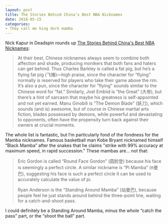 ```yaml
---
layout: post
title: The Stories Behind China’s Best NBA Nicknames
date: 2018-05-15
categories: 
- They call me king dork mamba
---
```


Nick Kapur in Deadspin rounds up [The Stories Behind China's Best NBA Nicknames](https://deadspin.com/sprout-god-porcelain-mamba-and-six-step-lebron-the-s-1825949113):

> At their best, Chinese nicknames always seem to combine both affection and shade, producing monikers that both fans and haters can get behind. Thus Charles Barkley is called a fat pig, but he’s a flying fat pig (飞猪)—high praise, since the character for “flying” normally is reserved for players who take their game above the rim. It’s also a pun, since the character for “flying” sounds similar to the Chinese word for “fat.” Similarly, Joel Embiid is “the Great” (大帝), but there’s a hint of sarcasm that maybe his greatness is self-appointed and not yet earned. Manu Ginobili is “The Demon Blade” (妖刀), which sounds (and is) awesome, but of course in Chinese martial arts fiction, blades possessed by demons, while powerful and devastating to opponents, often have the propensity turn back against their owners at crucial moments.

The whole list is fantastic, but I’m particularly fond of the fondness for the Mamba nicknames. Famous basketball man Kobe Bryant nicknamed himself “Black Mamba” after the snakes that he claims "strike with 99% accuracy at maximum speed, in rapid succession." These mambas are… not that:

> Eric Gordon is called “Round Face Gordon” (圆脸登) because his face is seemingly a perfect circle. A similar nickname is “Pi Mamba” (π曼巴), suggesting his face is such a perfect circle it can be used to accurately calculate the value of pi.
> 
> Ryan Anderson is the “Standing Around Mamba” (站曼巴), because people feel he just stands around behind the three-point line, waiting for a catch-and-shoot pass.

I could definitely be a Standing Around Mamba, minus the whole “catch the pass” part, or the “shoot the ball” part. 

